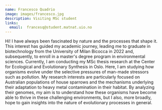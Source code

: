 ```yaml
---
name: Francesco Quadrio
image: images/francesco.jpg
description: Visiting MSc student
links:
  email:  francesq@student.matnat.uio.no
---
```


Hi! I have always been fascinated by nature and the processes that shape it. This interest has guided my academic journey, leading me to graduate in biotechnology from the University of Milan Bicocca in 2022 and, subsequently, to enroll in a master's degree program in environmental sciences.
Currently, I am conducting my MSc thesis research at the Center for Ecological and Evolutionary Synthesis in Oslo. Here, I am studying how organisms evolve under the selective pressures of man-made stressors such as pollution. My research interests are particularly focused on Australian populations of house sparrows and the mechanisms underlying their adaptation to heavy metal contamination in their habitat.
By analyzing their genomes, my aim is to understand how these organisms have become able to thrive in these challenging environments, but I also, more broadly, hope to gain insights into the nature of evolutionary processes in general.